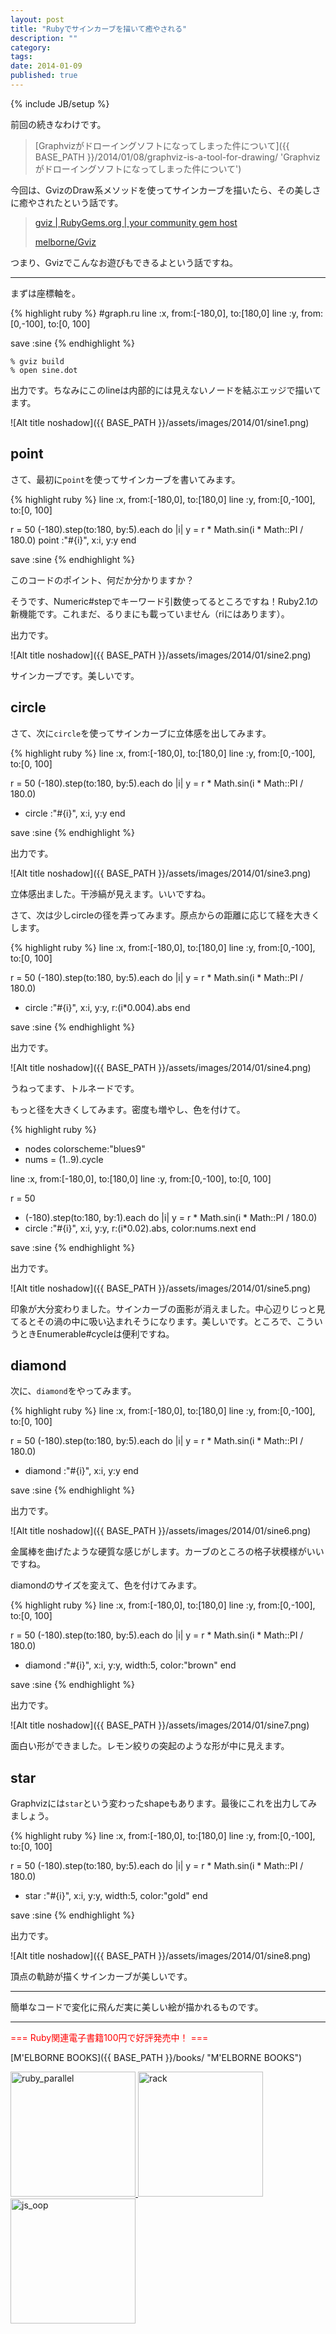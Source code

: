 ```yaml
---
layout: post
title: "Rubyでサインカーブを描いて癒やされる"
description: ""
category: 
tags: 
date: 2014-01-09
published: true
---
```

{% include JB/setup %}

前回の続きなわけです。

> [Graphvizがドローイングソフトになってしまった件について]({{ BASE_PATH }}/2014/01/08/graphviz-is-a-tool-for-drawing/ 'Graphvizがドローイングソフトになってしまった件について')

今回は、GvizのDraw系メソッドを使ってサインカーブを描いたら、その美しさに癒やされたという話です。


> [gviz | RubyGems.org | your community gem host](https://rubygems.org/gems/gviz 'gviz | RubyGems.org | your community gem host')
>
> [melborne/Gviz](https://github.com/melborne/Gviz 'melborne/Gviz')

つまり、Gvizでこんなお遊びもできるよという話ですね。

---

まずは座標軸を。

{% highlight ruby %}
#graph.ru
line :x, from:[-180,0], to:[180,0]
line :y, from:[0,-100], to:[0, 100]

save :sine
{% endhighlight %}

    % gviz build
    % open sine.dot

出力です。ちなみにこのlineは内部的には見えないノードを結ぶエッジで描いてます。

![Alt title noshadow]({{ BASE_PATH }}/assets/images/2014/01/sine1.png)

## point

さて、最初に`point`を使ってサインカーブを書いてみます。

{% highlight ruby %}
line :x, from:[-180,0], to:[180,0]
line :y, from:[0,-100], to:[0, 100]

r = 50
(-180).step(to:180, by:5).each do |i|
  y = r * Math.sin(i * Math::PI / 180.0)
  point :"#{i}", x:i, y:y
end

save :sine
{% endhighlight %}

このコードのポイント、何だか分かりますか？

そうです、Numeric#stepでキーワード引数使ってるところですね！Ruby2.1の新機能です。これまだ、るりまにも載っていません（riにはあります）。

出力です。

![Alt title noshadow]({{ BASE_PATH }}/assets/images/2014/01/sine2.png)

サインカーブです。美しいです。

## circle

さて、次に`circle`を使ってサインカーブに立体感を出してみます。


{% highlight ruby %}
line :x, from:[-180,0], to:[180,0]
line :y, from:[0,-100], to:[0, 100]

r = 50
(-180).step(to:180, by:5).each do |i|
  y = r * Math.sin(i * Math::PI / 180.0)
+  circle :"#{i}", x:i, y:y
end

save :sine
{% endhighlight %}

出力です。

![Alt title noshadow]({{ BASE_PATH }}/assets/images/2014/01/sine3.png)

立体感出ました。干渉縞が見えます。いいですね。

さて、次は少しcircleの径を弄ってみます。原点からの距離に応じて経を大きくします。

{% highlight ruby %}
line :x, from:[-180,0], to:[180,0]
line :y, from:[0,-100], to:[0, 100]

r = 50
(-180).step(to:180, by:5).each do |i|
  y = r * Math.sin(i * Math::PI / 180.0)
+  circle :"#{i}", x:i, y:y, r:(i*0.004).abs
end

save :sine
{% endhighlight %}

出力です。

![Alt title noshadow]({{ BASE_PATH }}/assets/images/2014/01/sine4.png)

うねってます、トルネードです。

もっと径を大きくしてみます。密度も増やし、色を付けて。


{% highlight ruby %}
+ nodes colorscheme:"blues9"
+ nums = (1..9).cycle

line :x, from:[-180,0], to:[180,0]
line :y, from:[0,-100], to:[0, 100]

r = 50
+ (-180).step(to:180, by:1).each do |i|
  y = r * Math.sin(i * Math::PI / 180.0)
+  circle :"#{i}", x:i, y:y, r:(i*0.02).abs, color:nums.next
end

save :sine
{% endhighlight %}

出力です。

![Alt title noshadow]({{ BASE_PATH }}/assets/images/2014/01/sine5.png)

印象が大分変わりました。サインカーブの面影が消えました。中心辺りじっと見てるとその渦の中に吸い込まれそうになります。美しいです。ところで、こういうときEnumerable#cycleは便利ですね。

## diamond

次に、`diamond`をやってみます。


{% highlight ruby %}
line :x, from:[-180,0], to:[180,0]
line :y, from:[0,-100], to:[0, 100]

r = 50
(-180).step(to:180, by:5).each do |i|
  y = r * Math.sin(i * Math::PI / 180.0)
+  diamond :"#{i}", x:i, y:y
end

save :sine
{% endhighlight %}

出力です。

![Alt title noshadow]({{ BASE_PATH }}/assets/images/2014/01/sine6.png)

金属棒を曲げたような硬質な感じがします。カーブのところの格子状模様がいいですね。

diamondのサイズを変えて、色を付けてみます。

{% highlight ruby %}
line :x, from:[-180,0], to:[180,0]
line :y, from:[0,-100], to:[0, 100]

r = 50
(-180).step(to:180, by:5).each do |i|
  y = r * Math.sin(i * Math::PI / 180.0)
+  diamond :"#{i}", x:i, y:y, width:5, color:"brown"
end

save :sine
{% endhighlight %}

出力です。

![Alt title noshadow]({{ BASE_PATH }}/assets/images/2014/01/sine7.png)

面白い形ができました。レモン絞りの突起のような形が中に見えます。

## star

Graphvizには`star`という変わったshapeもあります。最後にこれを出力してみましょう。

{% highlight ruby %}
line :x, from:[-180,0], to:[180,0]
line :y, from:[0,-100], to:[0, 100]

r = 50
(-180).step(to:180, by:5).each do |i|
  y = r * Math.sin(i * Math::PI / 180.0)
+  star :"#{i}", x:i, y:y, width:5, color:"gold"
end

save :sine
{% endhighlight %}

出力です。

![Alt title noshadow]({{ BASE_PATH }}/assets/images/2014/01/sine8.png)

頂点の軌跡が描くサインカーブが美しいです。

---

簡単なコードで変化に飛んだ実に美しい絵が描かれるものです。



---

<p style='color:red'>=== Ruby関連電子書籍100円で好評発売中！ ===</p>

[M'ELBORNE BOOKS]({{ BASE_PATH }}/books/ "M'ELBORNE BOOKS")

<a href="{{ BASE_PATH }}/books/">
  <img src="/assets/images/2012/ruby_parallel_cover.png" alt="ruby_parallel" style="width:200px" />
</a>
<a href="{{ BASE_PATH }}/books/">
  <img src="/assets/images/2012/rack_cover.png" alt="rack" style="width:200px" />
</a>
<a href="{{ BASE_PATH }}/books/">
  <img src="/assets/images/2012/js_oop_cover.png" alt="js_oop" style="width:200px" />
</a>

